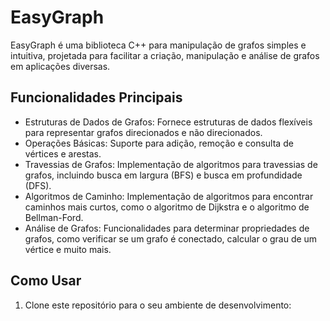 # EasyGraph

EasyGraph é uma biblioteca C++ para manipulação de grafos simples e intuitiva, projetada para facilitar a criação, manipulação e análise de grafos em aplicações diversas.

## Funcionalidades Principais

- Estruturas de Dados de Grafos: Fornece estruturas de dados flexíveis para representar grafos direcionados e não direcionados.
- Operações Básicas: Suporte para adição, remoção e consulta de vértices e arestas.
- Travessias de Grafos: Implementação de algoritmos para travessias de grafos, incluindo busca em largura (BFS) e busca em profundidade (DFS).
- Algoritmos de Caminho: Implementação de algoritmos para encontrar caminhos mais curtos, como o algoritmo de Dijkstra e o algoritmo de Bellman-Ford.
- Análise de Grafos: Funcionalidades para determinar propriedades de grafos, como verificar se um grafo é conectado, calcular o grau de um vértice e muito mais.

## Como Usar

1. Clone este repositório para o seu ambiente de desenvolvimento:

